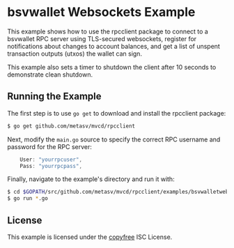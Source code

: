 bsvwallet Websockets Example
============================

This example shows how to use the rpcclient package to connect to a bsvwallet
RPC server using TLS-secured websockets, register for notifications about
changes to account balances, and get a list of unspent transaction outputs
(utxos) the wallet can sign.

This example also sets a timer to shutdown the client after 10 seconds to
demonstrate clean shutdown.

## Running the Example

The first step is to use `go get` to download and install the rpcclient package:

```bash
$ go get github.com/metasv/mvcd/rpcclient
```

Next, modify the `main.go` source to specify the correct RPC username and
password for the RPC server:

```Go
	User: "yourrpcuser",
	Pass: "yourrpcpass",
```

Finally, navigate to the example's directory and run it with:

```bash
$ cd $GOPATH/src/github.com/metasv/mvcd/rpcclient/examples/bsvwalletwebsockets
$ go run *.go
```

## License

This example is licensed under the [copyfree](http://copyfree.org) ISC License.
